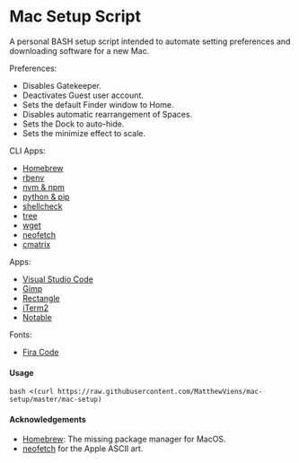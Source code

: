 # Mac Setup Script
A personal BASH setup script intended to automate setting preferences and downloading 
software for a new Mac.

Preferences:
- Disables Gatekeeper.
- Deactivates Guest user account.
- Sets the default Finder window to Home.
- Disables automatic rearrangement of Spaces.
- Sets the Dock to auto-hide.
- Sets the minimize effect to scale.

CLI Apps:
- [Homebrew](https://brew.sh/)
- [rbenv](https://github.com/rbenv/rbenv)
- [nvm & npm](https://github.com/nvm-sh/nvm)
- [python & pip](https://www.python.org/)
- [shellcheck](https://github.com/koalaman/shellcheck)
- [tree](http://mama.indstate.edu/users/ice/tree/)
- [wget](https://www.gnu.org/software/wget/)
- [neofetch](https://github.com/dylanaraps/neofetch)
- [cmatrix](https://github.com/abishekvashok/cmatrix/)

Apps:
- [Visual Studio Code](https://code.visualstudio.com/)
- [Gimp](https://www.gimp.org/)
- [Rectangle](https://rectangleapp.com/) 
- [iTerm2](https://iterm2.com)
- [Notable](https://notable.md/)

Fonts:
- [Fira Code](https://github.com/tonsky/FiraCode)

#### Usage
```
bash <(curl https://raw.githubusercontent.com/MatthewViens/mac-setup/master/mac-setup)
```

#### Acknowledgements
 - [Homebrew](https://brew.sh/): The missing package manager for MacOS.
 - [neofetch](https://github.com/dylanaraps/neofetch) for the Apple ASCII art.